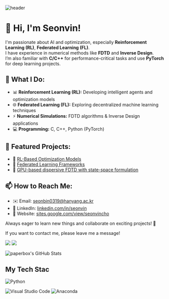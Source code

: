 ![header](https://capsule-render.vercel.app/api?type=waving&color=timeGradient&height=200&section=header&text=Seonvin%20Cho&fontSize=60&fontAlign=70)

# 👋 Hi, I'm Seonvin!

I'm passionate about AI and optimization, especially **Reinforcement Learning (RL)**, **Federated Learning (FL)**.  
I have experience in numerical methods like **FDTD** and **Inverse Design**.  
I’m also familiar with **C/C++** for performance-critical tasks and use **PyTorch** for deep learning projects.

## 🚀 What I Do:
- 📊 **Reinforcement Learning (RL):** Developing intelligent agents and optimization models
- 🌐 **Federated Learning (FL):** Exploring decentralized machine learning techniques
- ⚡ **Numerical Simulations:** FDTD algorithms & Inverse Design applications
- 💻 **Programming:** C, C++, Python (PyTorch)

## 📂 Featured Projects:
- 🔗 [RL-Based Optimization Models](https://github.com/seonvin/RL-Optimization)
- 🔗 [Federated Learning Frameworks](https://github.com/seonvin/FL-Frameworks)
- 🔗 [GPU-based dispersive FDTD with state-space formulation](https://github.com/seonvin0319/gpu_dispersive_fdtd_ss.git)

## 📫 How to Reach Me:
- ✉️ Email: seonbin0319@hanyang.ac.kr
- 🔗 LinkedIn: [linkedin.com/in/seonvin](https://www.linkedin.com/in/%EC%84%A0%EB%B9%88-%EC%A1%B0-0b7b59219/)
- 🔗 Website: [sites.google.com/view/seonvincho](https://sites.google.com/view/seonvincho/home?authuser=0)

Always eager to learn new things and collaborate on exciting projects! 🚀

If you want to contact me, please leave me a message!
<p>
  <a href="mailto:pureum0319@gmail.com" target="_blank"><img src="https://img.shields.io/badge/pureum0319@gmail.com-EA4335?style=flat-square&logo=Gmail&logoColor=white"/></a>
  <a href="https://www.instagram.com/seon_lit_bin0319/"><img src=https://img.shields.io/badge/Instagram-2EFE2E.svg?style=flat-squar&logo=Instagram&logoColor=%2361DAFB/></a>

![paperbox's GitHub Stats](https://github-readme-stats.vercel.app/api?username=seonvin0319&show_icons=true&count_private=true&theme=buefy)


## My Tech Stac
![Python](https://img.shields.io/badge/python-3fe7e2.svg?style=for-the-badge&logo=python&logoColor=ffdd54) 
  

![Visual Studio Code](https://img.shields.io/badge/Visual%20Studio%20Code-0078d7.svg?style=for-the-badge&logo=visual-studio-code&logoColor=white)  ![Anaconda](https://img.shields.io/badge/Anaconda-3FFC2A.svg?style=for-the-badge&logo=anaconda&logoColor=white)
